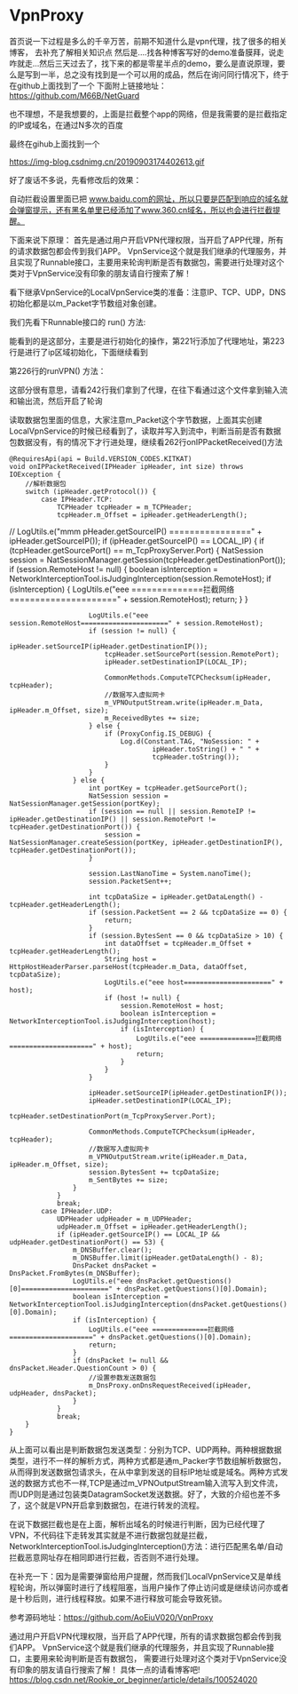 # VpnProxy 

首页说一下过程是多么的千辛万苦，前期不知道什么是vpn代理，找了很多的相关博客， 去补充了解相关知识点
然后是....找各种博客写好的demo准备膜拜，说走咋就走...然后三天过去了，找下来的都是零星半点的demo，要么是直说原理，要么是写到一半，总之没有找到是一个可以用的成品，然后在询问同行情况下，终于在github上面找到了一个 下面附上链接地址：https://github.com/M66B/NetGuard

也不理想，不是我想要的，上面是拦截整个app的网络，但是我需要的是拦截指定的IP或域名，在通过N多次的百度

最终在gihub上面找到一个


https://img-blog.csdnimg.cn/20190903174402613.gif


好了废话不多说，先看修改后的效果：









自动拦截设置里面已把 www.baidu.com的网址，所以只要是匹配到响应的域名就会弹窗提示，还有黑名单里已经添加了www.360.cn域名，所以也会进行拦截提醒。

下面来说下原理：
首先是通过用户开启VPN代理权限，当开启了APP代理，所有的请求数据包都会传到我们APP。
VpnService这个就是我们继承的代理服务，并且实现了Runnable接口，主要用来轮询判断是否有数据包，需要进行处理对这个类对于VpnService没有印象的朋友请自行搜索了解！

看下继承VpnService的LocalVpnService类的准备：注意IP、TCP、UDP，DNS初始化都是以m_Packet字节数组对象创建。



我们先看下Runnable接口的 run() 方法:



能看到的是这部分，主要是进行初始化的操作，第221行添加了代理地址，第223行是进行了ip区域初始化，下面继续看到

第226行的runVPN() 方法：






这部分很有意思，请看242行我们拿到了代理，在往下看通过这个文件拿到输入流和输出流，然后开启了轮询

读取数据包里面的信息，大家注意m_Packet这个字节数据，上面其实创建LocalVpnService的时候已经看到了，读取并写入到流中，判断当前是否有数据包数据没有，有的情况下才行进处理，继续看262行onIPPacketReceived()方法



    @RequiresApi(api = Build.VERSION_CODES.KITKAT)
    void onIPPacketReceived(IPHeader ipHeader, int size) throws IOException {
        //解析数据包
        switch (ipHeader.getProtocol()) {
            case IPHeader.TCP:
                TCPHeader tcpHeader = m_TCPHeader;
                tcpHeader.m_Offset = ipHeader.getHeaderLength();
//                    LogUtils.e("mmm   pHeader.getSourceIP() ================" + ipHeader.getSourceIP());
                if (ipHeader.getSourceIP() == LOCAL_IP) {
                    if (tcpHeader.getSourcePort() == m_TcpProxyServer.Port) {
                        NatSession session = NatSessionManager.getSession(tcpHeader.getDestinationPort());
                        if (session.RemoteHost != null) {
                            boolean isInterception = NetworkInterceptionTool.isJudgingInterception(session.RemoteHost);
                            if (isInterception) {
                                LogUtils.e("eee ==============拦截网络=====================" + session.RemoteHost);
                                return;
                            }
                        }

                        LogUtils.e("eee session.RemoteHost======================" + session.RemoteHost);
                        if (session != null) {
                            ipHeader.setSourceIP(ipHeader.getDestinationIP());
                            tcpHeader.setSourcePort(session.RemotePort);
                            ipHeader.setDestinationIP(LOCAL_IP);

                            CommonMethods.ComputeTCPChecksum(ipHeader, tcpHeader);
                            //数据写入虚拟网卡
                            m_VPNOutputStream.write(ipHeader.m_Data, ipHeader.m_Offset, size);
                            m_ReceivedBytes += size;
                        } else {
                            if (ProxyConfig.IS_DEBUG) {
                                Log.d(Constant.TAG, "NoSession: " +
                                        ipHeader.toString() + " " +
                                        tcpHeader.toString());
                            }
                        }
                    } else {
                        int portKey = tcpHeader.getSourcePort();
                        NatSession session = NatSessionManager.getSession(portKey);
                        if (session == null || session.RemoteIP != ipHeader.getDestinationIP() || session.RemotePort != tcpHeader.getDestinationPort()) {
                            session = NatSessionManager.createSession(portKey, ipHeader.getDestinationIP(), tcpHeader.getDestinationPort());
                        }

                        session.LastNanoTime = System.nanoTime();
                        session.PacketSent++;

                        int tcpDataSize = ipHeader.getDataLength() - tcpHeader.getHeaderLength();
                        if (session.PacketSent == 2 && tcpDataSize == 0) {
                            return;
                        }
                        if (session.BytesSent == 0 && tcpDataSize > 10) {
                            int dataOffset = tcpHeader.m_Offset + tcpHeader.getHeaderLength();
                            String host = HttpHostHeaderParser.parseHost(tcpHeader.m_Data, dataOffset, tcpDataSize);
                            LogUtils.e("eee host======================" + host);
                            if (host != null) {
                                session.RemoteHost = host;
                                boolean isInterception = NetworkInterceptionTool.isJudgingInterception(host);
                                if (isInterception) {
                                    LogUtils.e("eee ==============拦截网络=====================" + host);
                                    return;
                                }
                            }
                        }

                        ipHeader.setSourceIP(ipHeader.getDestinationIP());
                        ipHeader.setDestinationIP(LOCAL_IP);
                        tcpHeader.setDestinationPort(m_TcpProxyServer.Port);

                        CommonMethods.ComputeTCPChecksum(ipHeader, tcpHeader);
                        //数据写入虚拟网卡
                        m_VPNOutputStream.write(ipHeader.m_Data, ipHeader.m_Offset, size);
                        session.BytesSent += tcpDataSize;
                        m_SentBytes += size;
                    }
                }
                break;
            case IPHeader.UDP:
                UDPHeader udpHeader = m_UDPHeader;
                udpHeader.m_Offset = ipHeader.getHeaderLength();
                if (ipHeader.getSourceIP() == LOCAL_IP && udpHeader.getDestinationPort() == 53) {
                    m_DNSBuffer.clear();
                    m_DNSBuffer.limit(ipHeader.getDataLength() - 8);
                    DnsPacket dnsPacket = DnsPacket.FromBytes(m_DNSBuffer);
                    LogUtils.e("eee dnsPacket.getQuestions()[0]======================" + dnsPacket.getQuestions()[0].Domain);
                    boolean isInterception = NetworkInterceptionTool.isJudgingInterception(dnsPacket.getQuestions()[0].Domain);
                    if (isInterception) {
                        LogUtils.e("eee ==============拦截网络=====================" + dnsPacket.getQuestions()[0].Domain);
                        return;
                    }
                    if (dnsPacket != null && dnsPacket.Header.QuestionCount > 0) {
                        //设置参数发送数据包
                        m_DnsProxy.onDnsRequestReceived(ipHeader, udpHeader, dnsPacket);
                    }
                }
                break;
        }
    }

从上面可以看出是判断数据包发送类型：分别为TCP、UDP两种。两种根据数据类型，进行不一样的解析方式，两种方式都是通m_Packer字节数组解析数据包，从而得到发送数据包请求头，在从中拿到发送的目标IP地址或是域名。两种方式发送的数据方式也不一样,TCP是通过m_VPNOutputStream输入流写入到文件流，而UDP则是通过包装类DatagramSocket发送数据。好了，大致的介绍也差不多了，这个就是VPN开启拿到数据包，在进行转发的流程。

在说下数据拦截也是在上面，解析出域名的时候进行判断，因为已经代理了VPN，不代码往下走转发其实就是不进行数据包就是拦截，NetworkInterceptionTool.isJudgingInterception()方法：进行匹配黑名单/自动拦截恶意网址存在相同即进行拦截，否否则不进行处理。

在补充一下：因为是需要弹窗给用户提醒，然而我们LocalVpnService又是单线程轮询，所以弹窗时进行了线程阻塞，当用户操作了停止访问或是继续访问亦或者是十秒后则，进行线程释放。如果不进行释放可能会导致死锁。



参考源码地址：https://github.com/AoEiuV020/VpnProxy


通过用户开启VPN代理权限，当开启了APP代理，所有的请求数据包都会传到我们APP。
VpnService这个就是我们继承的代理服务，并且实现了Runnable接口，主要用来轮询判断是否有数据包，
需要进行处理对这个类对于VpnService没有印象的朋友请自行搜索了解！
具体一点的请看博客吧! https://blog.csdn.net/Rookie_or_beginner/article/details/100524020
 

